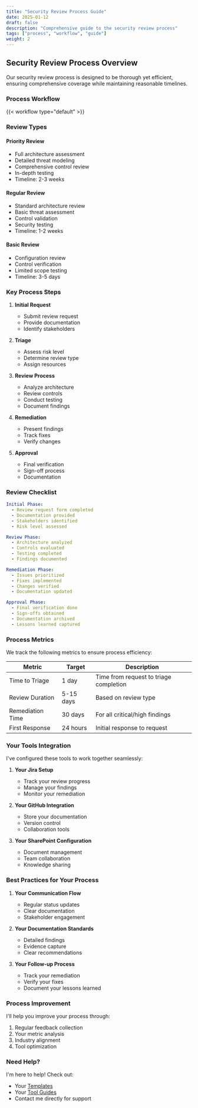 ```yaml
---
title: "Security Review Process Guide"
date: 2025-01-12
draft: false
description: "Comprehensive guide to the security review process"
tags: ["process", "workflow", "guide"]
weight: 2
---
```


## Security Review Process Overview

Our security review process is designed to be thorough yet efficient, ensuring comprehensive coverage while maintaining reasonable timelines.

### Process Workflow

{{< workflow type="default" >}}

### Review Types

#### Priority Review
- Full architecture assessment
- Detailed threat modeling
- Comprehensive control review
- In-depth testing
- Timeline: 2-3 weeks

#### Regular Review
- Standard architecture review
- Basic threat assessment
- Control validation
- Security testing
- Timeline: 1-2 weeks

#### Basic Review
- Configuration review
- Control verification
- Limited scope testing
- Timeline: 3-5 days

### Key Process Steps

1. **Initial Request**
   - Submit review request
   - Provide documentation
   - Identify stakeholders

2. **Triage**
   - Assess risk level
   - Determine review type
   - Assign resources

3. **Review Process**
   - Analyze architecture
   - Review controls
   - Conduct testing
   - Document findings

4. **Remediation**
   - Present findings
   - Track fixes
   - Verify changes

5. **Approval**
   - Final verification
   - Sign-off process
   - Documentation

### Review Checklist

```yaml
Initial Phase:
  - Review request form completed
  - Documentation provided
  - Stakeholders identified
  - Risk level assessed

Review Phase:
  - Architecture analyzed
  - Controls evaluated
  - Testing completed
  - Findings documented

Remediation Phase:
  - Issues prioritized
  - Fixes implemented
  - Changes verified
  - Documentation updated

Approval Phase:
  - Final verification done
  - Sign-offs obtained
  - Documentation archived
  - Lessons learned captured
```

### Process Metrics

We track the following metrics to ensure process efficiency:

| Metric | Target | Description |
|--------|---------|-------------|
| Time to Triage | 1 day | Time from request to triage completion |
| Review Duration | 5-15 days | Based on review type |
| Remediation Time | 30 days | For all critical/high findings |
| First Response | 24 hours | Initial response to request |

### Your Tools Integration

I've configured these tools to work together seamlessly:

1. **Your Jira Setup**
   - Track your review progress
   - Manage your findings
   - Monitor your remediation

2. **Your GitHub Integration**
   - Store your documentation
   - Version control
   - Collaboration tools

3. **Your SharePoint Configuration**
   - Document management
   - Team collaboration
   - Knowledge sharing

### Best Practices for Your Process

1. **Your Communication Flow**
   - Regular status updates
   - Clear documentation
   - Stakeholder engagement

2. **Your Documentation Standards**
   - Detailed findings
   - Evidence capture
   - Clear recommendations

3. **Your Follow-up Process**
   - Track your remediation
   - Verify your fixes
   - Document your lessons learned

### Process Improvement

I'll help you improve your process through:

1. Regular feedback collection
2. Your metric analysis
3. Industry alignment
4. Tool optimization

### Need Help?

I'm here to help! Check out:

- Your [Templates](/templates/)
- Your [Tool Guides](/tools/)
- Contact me directly for support

